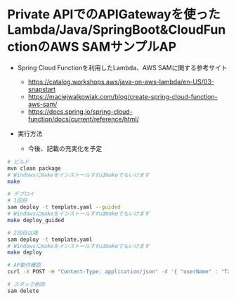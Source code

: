 # Private APIでのAPIGatewayを使ったLambda/Java/SpringBoot&CloudFunctionのAWS SAMサンプルAP

* Spring Cloud Functionを利用したLambda、AWS SAMに関する参考サイト
    * https://catalog.workshops.aws/java-on-aws-lambda/en-US/03-snapstart
    * https://maciejwalkowiak.com/blog/create-spring-cloud-function-aws-sam/
    * https://docs.spring.io/spring-cloud-function/docs/current/reference/html/

* 実行方法
    * 今後、記載の充実化を予定

```sh
# ビルド
mvn clean package
# Windowsにmakeをインストールすればmakeでもいけます
make

# デプロイ
# 1回目
sam deploy -t template.yaml --guided
# Windowsにmakeをインストールすればmakeでもいけます
make deploy_guided

# 2回目以降
sam deploy -t template.yaml
# Windowsにmakeをインストールすればmakeでもいけます
make deploy

# AP動作確認
curl -X POST -H "Content-Type: application/json" -d '{ "userName" : "Taro"}' https://42b4c7bk9g.execute-api.ap-northeast-1.amazonaws.com/Prod/users

# スタック削除
sam delete
```


